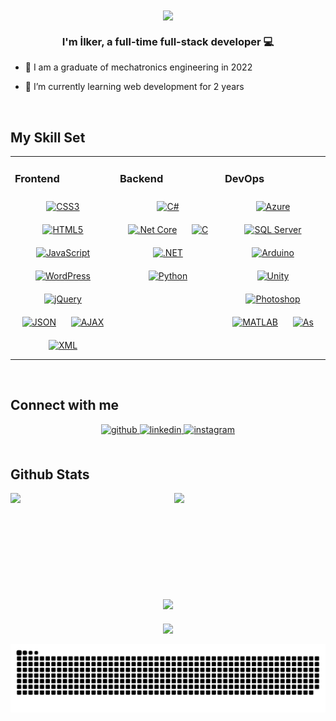 <div align="center">
<img src="https://lh3.googleusercontent.com/pw/AL9nZEXl4fnJJXfnxzMk4G_IXhJ6Xacp9RP2SvI7tI0titrbD5TeJ4GvjJl2LI7ZTg5BI3GpEsYzzLAYDkJimavDgJ2QUaE-7BrKtvEQktRhTuZ4kBbKZ4ngi5E46_-HliVYazbnqlWBFFk2T5OZCX15xqwUnw=w705-h248-no?authuser=0" align="center" style="width: 50%" />
</div>  
  

### <div align="center">I'm İlker, a full-time full-stack developer 💻</div>  
  

- 🤖 I am a graduate of mechatronics engineering in 2022  
  

- 🌱 I’m currently learning web development for 2 years  
  

<br/>  


## My Skill Set  
<table><tr><td valign="top" width="33%">



### Frontend  
<div align="center">  
<a href="https://www.w3schools.com/css/" target="_blank"><img style="margin: 10px" src="https://profilinator.rishav.dev/skills-assets/css3-original-wordmark.svg" alt="CSS3" height="50" /></a>  
<a href="https://en.wikipedia.org/wiki/HTML5" target="_blank"><img style="margin: 10px" src="https://profilinator.rishav.dev/skills-assets/html5-original-wordmark.svg" alt="HTML5" height="50" /></a>  
<a href="https://www.javascript.com/" target="_blank"><img style="margin: 10px" src="https://profilinator.rishav.dev/skills-assets/javascript-original.svg" alt="JavaScript" height="50" /></a>  
<a href="https://wordpress.com/" target="_blank"><img style="margin: 10px" src="https://profilinator.rishav.dev/skills-assets/wordpress.png" alt="WordPress" height="50" /></a>  
<a href="https://jquery.com/" target="_blank"><img style="margin: 10px" src="https://profilinator.rishav.dev/skills-assets/jquery.png" alt="jQuery" height="50" /></a> <a href="https://www.json.org/json-en.html" target="_blank"><img style="margin: 10px" src="https://cdn-icons-png.flaticon.com/512/136/136525.png" alt="JSON" height="50" /></a>
 <a href="https://web.archive.org/web/20080705082025/http://ajaks.googlecode.com/" target="_blank"><img style="margin: 10px" src="https://upload.wikimedia.org/wikipedia/commons/thumb/a/a1/AJAX_logo_by_gengns.svg/1280px-AJAX_logo_by_gengns.svg.png" alt="AJAX" height="50" /></a>
  <a href="https://www.w3schools.com/xml/xml_whatis.asp" target="_blank"><img style="margin: 10px" src="https://cdn-icons-png.flaticon.com/512/187/187684.png" alt="XML" height="50" /></a>
</div>

</td><td valign="top" width="33%">



### Backend  
<div align="center">  
<a href="https://docs.microsoft.com/en-us/dotnet/csharp/" target="_blank"><img style="margin: 10px" src="https://profilinator.rishav.dev/skills-assets/csharp-original.svg" alt="C#" height="50" /></a>  
<a href="https://dotnet.microsoft.com/download" target="_blank"><img style="margin: 10px" src="https://profilinator.rishav.dev/skills-assets/dotnetcore.png" alt=".Net Core" height="50" /></a>  
<a href="https://www.cprogramming.com/" target="_blank"><img style="margin: 10px" src="https://profilinator.rishav.dev/skills-assets/c-original.svg" alt="C" height="50" /></a>  
<a href="https://dotnet.microsoft.com/download/dotnet-framework" target="_blank"><img style="margin: 10px" src="https://profilinator.rishav.dev/skills-assets/dot-net-original-wordmark.svg" alt=".NET" height="50" /></a>  
<a href="https://www.python.org/" target="_blank"><img style="margin: 10px" src="https://profilinator.rishav.dev/skills-assets/python-original.svg" alt="Python" height="50" /></a>  
</div>

</td><td valign="top" width="33%">



### DevOps  
<div align="center">
<a href="https://azure.microsoft.com/en-in/" target="_blank"><img style="margin: 10px" src="https://profilinator.rishav.dev/skills-assets/microsoft_azure-icon.svg" alt="Azure" height="50" /></a>  
<a href="https://www.microsoft.com/tr-tr/sql-server/sql-server-downloads" target="_blank"><img style="margin: 10px" src="https://www.svgrepo.com/show/303229/microsoft-sql-server-logo.svg" alt="SQL Server" height="50" /></a>  
<a href="https://www.arduino.cc/" target="_blank"><img style="margin: 10px" src="https://profilinator.rishav.dev/skills-assets/arduino.png" alt="Arduino" height="50" /></a>  
<a href="https://unity.com/" target="_blank"><img style="margin: 10px" src="https://profilinator.rishav.dev/skills-assets/unity.png" alt="Unity" height="50" /></a>  
<a href="https://www.adobe.com/in/products/photoshop.html" target="_blank"><img style="margin: 10px" src="https://profilinator.rishav.dev/skills-assets/photoshop-plain.svg" alt="Photoshop" height="50" /></a>  
 <a href="https://www.mathworks.com/products/matlab.html" target="_blank"><img style="margin: 10px" src="https://logo-marque.com/wp-content/uploads/2020/12/MATLAB-Symbole.png" alt="MATLAB" height="50" /></a>
<a href="https://www.tutorialspoint.com/assembly_programming/index.htm" target="_blank"><img style="margin: 10px" src="https://lh3.googleusercontent.com/pw/AL9nZEVjFgolaauodKPVfUdqPuge_Kyv-ACQKD57hGtxJwpRLDbk5HnqcKw4eh1oNf3rQ6yMGXGXYJuO7mmezAl5xwP_GcmqfY_oihs5Q-dQJ1GlF3XcbAEbUUFJzWi4zRSF15wiFYA4EuwxwpnJMM9cW8Gs7A=w728-h724-no?authuser=0" alt="As" height="50" /></a>  
</div>

</td></tr></table>  
<br/>  

## Connect with me  
<div align="center">
<a href="https://github.com/https://github.com/ilkersatur" target="_blank">
<img src=https://img.shields.io/badge/github-%2324292e.svg?&style=for-the-badge&logo=github&logoColor=white alt=github style="margin-bottom: 5px;" />
</a>
<a href="https://linkedin.com/in/https://www.linkedin.com/in/ilkersatur/" target="_blank">
<img src=https://img.shields.io/badge/linkedin-%231E77B5.svg?&style=for-the-badge&logo=linkedin&logoColor=white alt=linkedin style="margin-bottom: 5px;" />
</a>
<a href="https://instagram.com/https://www.instagram.com/ilkersatur/" target="_blank">
<img src=https://img.shields.io/badge/instagram-%23000000.svg?&style=for-the-badge&logo=instagram&logoColor=white alt=instagram style="margin-bottom: 5px;" />
</a>  
</div>  
  

<br/>  


## Github Stats  
<div align="center"><img src="https://github-readme-stats.vercel.app/api?username=ilkersatur&show_icons=true&theme=radical&count_private=true&hide_border=true" align="right"style="width: 48%" /></div>  

<img src="https://github-readme-stats.vercel.app/api/top-langs/?username=ilkersatur&hide_border=true&theme=radical&layout=compact" align="left" style="width: 40% "/>  
<br/><br/><br/><br/><br/><br/><br/><br/><br/><br/>
<div align="center"><img src="https://spotify-github-profile.vercel.app/api/view?uid=ilkersatur&cover_image=true&theme=default&show_offline=true&background_color=141321&bar_color=53b14f&bar_color_cover=true" /></div> 

<br/>  

<div align="center">
<img src="https://komarev.com/ghpvc/?username=ilkersatur&&style=flat-square" align="center" />
</div>  
  

<br/>  

<div align="center">
<img src="https://raw.githubusercontent.com/Platane/snk/output/github-contribution-grid-snake.svg" align="center" />
</div> 
